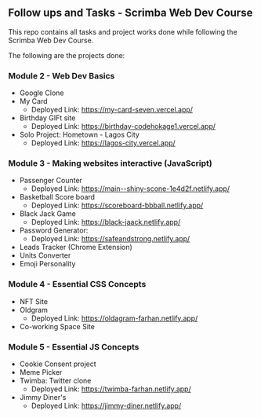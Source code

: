 ## Follow ups and Tasks - Scrimba Web Dev Course

This repo contains all tasks and project works done while following the Scrimba Web Dev Course.

The following are the projects done:

### Module 2 - Web Dev Basics

- Google Clone
- My Card
  - Deployed Link: https://my-card-seven.vercel.app/
- Birthday GIFt site
  - Deployed Link: https://birthday-codehokage1.vercel.app/
- Solo Project: Hometown - Lagos City
  - Deployed Link: https://lagos-city.vercel.app/

### Module 3 - Making websites interactive (JavaScript)

- Passenger Counter
  - Deployed Link: https://main--shiny-scone-1e4d2f.netlify.app/
- Basketball Score board
  - Deployed Link: https://scoreboard-bbball.netlify.app/
- Black Jack Game
  - Deployed Link: https://black-jaack.netlify.app/
- Password Generator:
  - Deployed Link: https://safeandstrong.netlify.app/
- Leads Tracker (Chrome Extension)
- Units Converter
- Emoji Personality

### Module 4 - Essential CSS Concepts

- NFT Site
- Oldgram
  - Deployed Link: https://oldagram-farhan.netlify.app/
- Co-working Space Site

### Module 5 - Essential JS Concepts

- Cookie Consent project
- Meme Picker
- Twimba: Twitter clone
  - Deployed Link: https://twimba-farhan.netlify.app/
- Jimmy Diner's
  - Deployed Link: https://jimmy-diner.netlify.app/